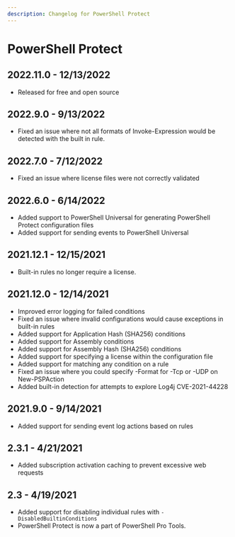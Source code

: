 ```yaml
---
description: Changelog for PowerShell Protect
---
```


# PowerShell Protect

## 2022.11.0 - 12/13/2022

* Released for free and open source

## 2022.9.0 - 9/13/2022

* Fixed an issue where not all formats of Invoke-Expression would be detected with the built in rule.&#x20;

## 2022.7.0 - 7/12/2022

* Fixed an issue where license files were not correctly validated

## 2022.6.0 - 6/14/2022

* Added support to PowerShell Universal for generating PowerShell Protect configuration files
* Added support for sending events to PowerShell Universal&#x20;

## 2021.12.1 - 12/15/2021

* Built-in rules no longer require a license.&#x20;

## 2021.12.0 - 12/14/2021

* Improved error logging for failed conditions
* Fixed an issue where invalid configurations would cause exceptions in built-in rules
* Added support for Application Hash (SHA256) conditions
* Added support for Assembly conditions
* Added support for Assembly Hash (SHA256) conditions
* Added support for specifying a license within the configuration file
* Added support for matching any condition on a rule
* Fixed an issue where you could specify -Format for -Tcp or -UDP on New-PSPAction
* Added built-in detection for attempts to explore Log4j CVE-2021-44228

## 2021.9.0 - 9/14/2021

* Added support for sending event log actions based on rules

## 2.3.1 - 4/21/2021

* Added subscription activation caching to prevent excessive web requests

## 2.3 - 4/19/2021

* Added support for disabling individual rules with `-DisabledBuiltinConditions`
* PowerShell Protect is now a part of PowerShell Pro Tools.
